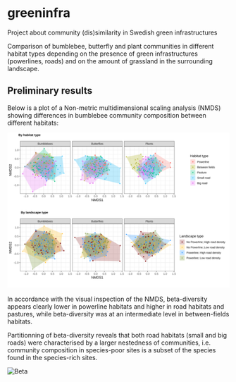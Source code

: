# greeninfra
Project about community (dis)similarity in Swedish green infrastructures

Comparison of bumblebee, butterfly and plant communities in different habitat types depending on the presence of green infrastructures (powerlines, roads) and on the amount of grassland in the surrounding landscape. 

## Preliminary results

Below is a plot of a Non-metric multidimensional scaling analysis (NMDS) showing differences in bumblebee community composition between different habitats:

![NMDS](nmds_plot.svg)


In accordance with the visual inspection of the NMDS, beta-diversity appears clearly lower in powerline habitats and higher in road habitats and pastures, while beta-diversity was at an intermediate level in between-fields habitats.

Partitionning of beta-diversity reveals that both road habitats (small and big roads) were characterised by a larger nestedness of communities, i.e. community composition in species-poor sites is a subset of the species found in the species-rich sites.

![Beta](beta_plot.svg)

